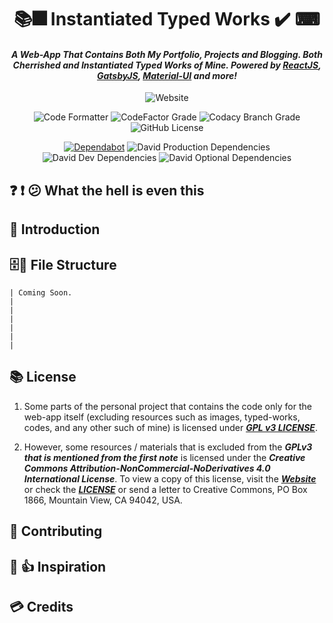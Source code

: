 <h1 align="center"> 📚🎆 Instantiated Typed Works ✔️ ⌨</h1>
<h4 align="center"><i>A Web-App That Contains Both My Portfolio, Projects and Blogging. Both Cherrished and Instantiated Typed Works of Mine. Powered by <a href="https://reactjs.org/">ReactJS</a>, <a href="https://gatsbyjs.org/">GatsbyJS</a>, <a href="https://material-ui.com/">Material-UI</a> and more!</i></h4>

<div align="center">

![Website](https://img.shields.io/website?down_color=red&down_message=ff1744&label=Website%20Status&logo=gatsby&logoColor=white&up_color=brightgreen&up_message=Online&url=https%3A%2F%2Finst-typed.works%2F)

</div>
<div align="center">

![Code Formatter](https://img.shields.io/badge/Code%20Formatter-Prettier-blueviolet?logo=prettier&&logoColor=white)
![CodeFactor Grade](https://img.shields.io/codefactor/grade/github/codexlink/codexlink.github.io/worker-branch?label=CodeFactor%20Code%20Quality&logo=codefactor&logoColor=white)
![Codacy Branch Grade](https://img.shields.io/codacy/grade/cb1d8498bf654fba98104802a2e3eb5c/worker-branch?label=Codacy%20Code%20Quality&logo=codacy&logoColor=White)
![GitHub License](https://img.shields.io/github/license/CodexLink/codexlink.github.io?color=purple&label=Repo%20License)
</div>

<div align="center">

[![Dependabot](https://badgen.net/dependabot/CodexLink/codexlink.github.io?icon=dependabot)](https://badgen.net/dependabot/CodexLink/codexlink.github.io?icon=dependabot)
![David Production Dependencies](https://img.shields.io/david/codexlink/codexlink.github.io?label=Dependencies&logo=npm&logoColor=white)
![David Dev Dependencies](https://img.shields.io/david/dev/codexlink/codexlink.github.io?label=DevDependencies&logo=npm&logoColor=white)
![David Optional Dependencies](https://img.shields.io/david/optional/codexlink/codexlink.github.io?label=OptionalDependencies&logo=npm&logoColor=white)

</div>

## ❓ ❗ 😕 What the hell is even this

## 💁 Introduction

## 🗄📁 File Structure
```
| Coming Soon.
|
|
|
|
|
|
```
## 📚 License
1. Some parts of the personal project that contains the code only for the web-app itself (excluding resources such as images, typed-works, codes, and any other such of mine) is licensed under [***GPL v3 LICENSE***](https://github.com/CodexLink/codexlink.github.io/blob/worker-branch/LICENSE#L8).

2. However, some resources / materials that is excluded from the ***GPLv3 that is mentioned from the first note*** is licensed under the ***Creative Commons Attribution-NonCommercial-NoDerivatives 4.0 International License***. To view a copy of this license, visit the [***Website***](http://creativecommons.org/licenses/by-nc-nd/4.0/) or check the [***LICENSE***](https://github.com/CodexLink/codexlink.github.io/blob/worker-branch/LICENSE#L689) or send a letter to Creative Commons, PO Box 1866, Mountain View, CA 94042, USA.

## 🤝 Contributing

## 🌇 👍 Inspiration

## 💳 Credits
